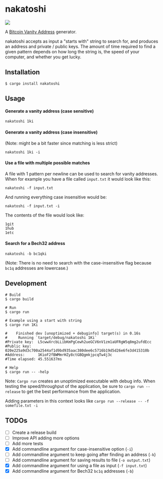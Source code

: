 # nakatoshi

![](https://github.com/ndelvalle/nakatoshi/workflows/Rust/badge.svg)

A [Bitcoin Vanity Address](https://github.com/bitcoinbook/bitcoinbook/blob/develop/ch04.asciidoc#vanity-addresses) generator.

nakatoshi accepts as input a "starts with" string to search for, and produces an address and private / public keys. The amount of time required to find a given pattern depends on how long the string is, the speed of your computer, and whether you get lucky.

## Installation

```shell
$ cargo install nakatoshi
```

## Usage

#### Generate a vanity address (case sensitive)
```shell
nakatoshi 1ki
```

#### Generate a vanity address (case insensitive)

(Note: might be a bit faster since matching is less strict)
```shell
nakatoshi 1ki -i
```

#### Use a file with multiple possible matches
A file with 1 pattern per newline can be used to search for vanity addresses.
When for example you have a file called `input.txt` it would look like this:
```shell
nakatoshi -f input.txt
```
And running everything case insensitive would be:
```shell
nakatoshi -f input.txt -i
```
The contents of the file would look like:
```
1git
1hub
1etc
```

#### Search for a Bech32 address
```shell
nakatoshi -b bc1qki
```
(Note: There is no need to search with the case-insensitive flag because `bc1q` addresses are lowercase.)

## Development

```shell
# Build
$ cargo build

# Run
$ cargo run

# Example using a start with string
$ cargo run 1Ki

#    Finished dev [unoptimized + debuginfo] target(s) in 0.16s
#     Running `target/debug/nakatoshi 1Ki`
#Private key:  L5cwwXrcbLLibKmPgCewh2ueGCV6nV1zm1aUFRgW5q8mg2ufdEcc
#Public key:   020e225a9d3c700a2544af1d9bd935aac380dee6c5716b19d5d26e6fe3d415310b
#Address:      1KioF2fBWMmrHZy8ctGBQgmkjpcqTw4j3c
#Time elapsed: 45.551637ms

# Help
$ cargo run -- -help
```
Note: `Cargo run` creates an unoptimized executable with debug info.
When testing the speed/throughput of the application, be sure to `cargo run --release` to get the best performance from the application.

Adding parameters in this context looks like `cargo run --release -- -f somefile.txt -i`

## TODOs

- [ ] Create a release build
- [ ] Improve API adding more options
- [ ] Add more tests
- [X] Add commandline argument for case-insensitive option (`-i`)
- [ ] Add commandline argument to keep going after finding an address (`-k`)
- [ ] Add commandline argument for saving results to file (`-o output.txt`)
- [X] Add commandline argument for using a file as input (`-f input.txt`)
- [X] Add commandline argument for Bech32 `bc1q` addresses (`-b`)